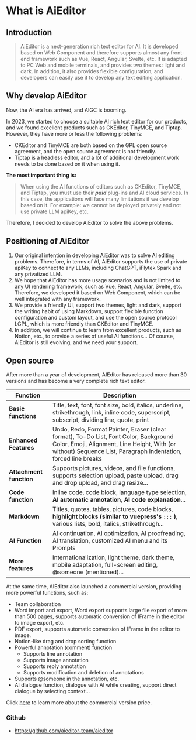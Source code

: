# What is AiEditor



## Introduction

> AiEditor is a next-generation rich text editor for AI. It is developed based on Web Component and therefore supports almost any front-end framework such as  Vue, React, Angular, Svelte, etc. It is adapted to PC Web and mobile terminals, and provides two themes: light and dark. In addition, it also provides flexible configuration, and developers can easily use it to develop any text editing application.



## Why develop AiEditor

Now, the AI era has arrived, and AIGC is booming.

In 2023, we started to choose a suitable AI rich text editor for our products, and we found excellent products such as CKEditor, TinyMCE, and Tiptap. However, they have more or less the following problems:

- CKEditor and TinyMCE are both based on the GPL open source agreement, and the open source agreement is not friendly.
- Tiptap is a headless editor, and a lot of additional development work needs to be done based on it when using it.

**The most important thing is:**
> When using the AI functions of editors such as CKEditor, TinyMCE, and Tiptap, you must use their **_paid_** plug-ins and AI cloud services. In this case, the applications will face many limitations if we develop based on it.
> For example: we cannot be deployed privately and not use private LLM apiKey, etc.

Therefore, I decided to develop AiEditor to solve the above problems.

## Positioning of AiEditor

1. Our original intention in developing AiEditor was to solve AI editing problems. Therefore, in terms of AI, AiEditor supports the use of private apiKey to connect to any LLMs, including ChatGPT, iFlytek Spark and any privatized LLM.
2. We hope that AiEditor has more usage scenarios and is not limited to any UI rendering framework, such as Vue, React, Angular, Svelte, etc.  Therefore, we developed it based on Web Component, which can be well integrated with any framework.
3. We provide a friendly UI, support two themes, light and dark, support the writing habit of using Markdown, support flexible function configuration and custom layout, and use the open source protocol LGPL, which is more friendly than CKEditor and TinyMCE.
4. In addition, we will continue to learn from excellent products, such as Notion, etc., to provide a series of useful AI functions... Of course, AiEditor is still evolving, and we need your support.


## Open source

After more than a year of development, AIEditor has released more than 30 versions and has become a very complete rich text editor.

| Function | Description                                                                                                                                                                                           |
|------------------|-------------------------------------------------------------------------------------------------------------------------------------------------------------------------------------------------------|
| **Basic functions** | Title, text, font, font size, bold, italics, underline, strikethrough, link, inline code, superscript, subscript, dividing line, quote, print                                                         |
| **Enhanced Features** | Undo, Redo, Format Painter, Eraser (clear format), To-Do List, Font Color, Background Color, Emoji, Alignment, Line Height, With (or without) Sequence List, Paragraph Indentation, forced line breaks |
| **Attachment function** | Supports pictures, videos, and file functions, supports selection upload, paste upload, drag and drop upload, and drag resize...                                                                      |
| **Code function** | Inline code, code block, language type selection, **AI automatic annotation**, **AI code explanation**...                                                                                             |
| **Markdown** | Titles, quotes, tables, pictures, code blocks, **highlight blocks (similar to vuepress's `:::` )**, various lists, bold, italics, strikethrough...                                                    |
| **AI Function** | AI continuation, AI optimization, AI proofreading, AI translation, customized AI menu and its Prompts                                                                                                 |
| **More features** | Internationalization, light theme, dark theme, mobile adaptation, full-screen editing, @someone (mentioned)...                                                                                 |


At the same time, AIEditor also launched a commercial version, providing more powerful functions, such as:
- Team collaboration
- Word import and export, Word export supports large file export of more than 500 pages, supports automatic conversion of IFrame in the editor to image export, etc.
- PDF export, supports automatic conversion of IFrame in the editor to image.
- Notion-like drag and drop sorting function
- Powerful annotation (comment) function
  - Supports line annotation
  - Supports image annotation
  - Supports reply annotation
  - Supports modification and deletion of annotations
- Supports @someone  in the annotation, etc.
- AI dialogue function, dialogue with AI while creating, support direct dialogue by selecting context...

Click [here](https://aieditor.dev/price) to learn more about the commercial version price.

### Github
-  https://github.com/aieditor-team/aieditor
